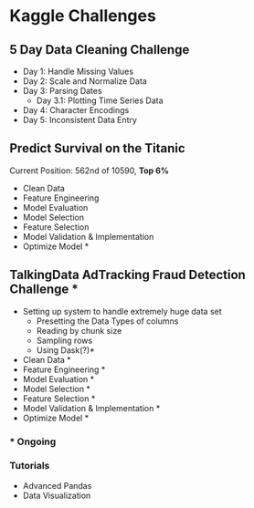 # Kaggle Challenges

## 5 Day Data Cleaning Challenge
+ Day 1: Handle Missing Values
+ Day 2: Scale and Normalize Data
+ Day 3: Parsing Dates
  + Day 3.1: Plotting Time Series Data
+ Day 4: Character Encodings
+ Day 5: Inconsistent Data Entry

## Predict Survival on the Titanic
Current Position: 562nd of 10590, **Top 6%**
+ Clean Data
+ Feature Engineering
+ Model Evaluation
+ Model Selection
+ Feature Selection
+ Model Validation & Implementation
+ Optimize Model *

## TalkingData AdTracking Fraud Detection Challenge *
+ Setting up system to handle extremely huge data set
  + Presetting the Data Types of columns
  + Reading by chunk size
  + Sampling rows
  + Using Dask(?)*
+ Clean Data *
+ Feature Engineering *
+ Model Evaluation *
+ Model Selection *
+ Feature Selection *
+ Model Validation & Implementation *
+ Optimize Model *

### * Ongoing

### Tutorials
+ Advanced Pandas
+ Data Visualization

